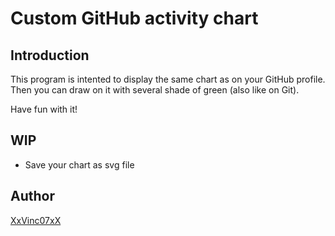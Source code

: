 # Custom GitHub activity chart

## Introduction
This program is intented to display the same chart as on your GitHub profile. Then you can draw on it with several shade of green (also like on Git).

Have fun with it!

## WIP

- Save your chart as svg file

## Author

[XxVinc07xX](https://github.com/XxVinc07xX)